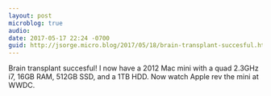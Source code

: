 ```yaml
---
layout: post
microblog: true
audio: 
date: 2017-05-17 22:24 -0700
guid: http://jsorge.micro.blog/2017/05/18/brain-transplant-succesful.html
---
```

Brain transplant succesful! I now have a 2012 Mac mini with a quad 2.3GHz i7, 16GB  RAM, 512GB SSD, and a 1TB HDD. Now watch Apple rev the mini at WWDC.
